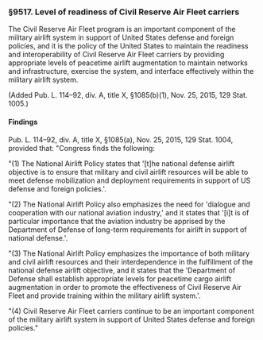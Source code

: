 ### §9517. Level of readiness of Civil Reserve Air Fleet carriers ###

The Civil Reserve Air Fleet program is an important component of the military airlift system in support of United States defense and foreign policies, and it is the policy of the United States to maintain the readiness and interoperability of Civil Reserve Air Fleet carriers by providing appropriate levels of peacetime airlift augmentation to maintain networks and infrastructure, exercise the system, and interface effectively within the military airlift system.

(Added Pub. L. 114–92, div. A, title X, §1085(b)(1), Nov. 25, 2015, 129 Stat. 1005.)

#### Findings ####

Pub. L. 114–92, div. A, title X, §1085(a), Nov. 25, 2015, 129 Stat. 1004, provided that: "Congress finds the following:

"(1) The National Airlift Policy states that '[t]he national defense airlift objective is to ensure that military and civil airlift resources will be able to meet defense mobilization and deployment requirements in support of US defense and foreign policies.'.

"(2) The National Airlift Policy also emphasizes the need for 'dialogue and cooperation with our national aviation industry,' and it states that '[i]t is of particular importance that the aviation industry be apprised by the Department of Defense of long-term requirements for airlift in support of national defense.'.

"(3) The National Airlift Policy emphasizes the importance of both military and civil airlift resources and their interdependence in the fulfillment of the national defense airlift objective, and it states that the 'Department of Defense shall establish appropriate levels for peacetime cargo airlift augmentation in order to promote the effectiveness of Civil Reserve Air Fleet and provide training within the military airlift system.'.

"(4) Civil Reserve Air Fleet carriers continue to be an important component of the military airlift system in support of United States defense and foreign policies."